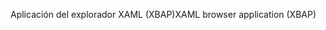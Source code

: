 <span data-ttu-id="a7c49-101">Aplicación del explorador XAML (XBAP)</span><span class="sxs-lookup"><span data-stu-id="a7c49-101">XAML browser application (XBAP)</span></span>